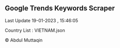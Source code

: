 

## Google Trends Keywords Scraper 
 
Last Update 19-01-2023 , 15:46:05

Country List :
VIETNAM.json



© Abdul Muttaqin 
